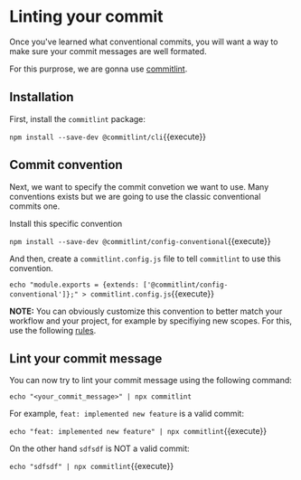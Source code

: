 # Linting your commit

Once you've learned what conventional commits, you will want a way to make sure your commit messages are well formated.

For this purprose, we are gonna use [commitlint](https://github.com/conventional-changelog/commitlint).

## Installation

First, install the `commitlint` package:

`npm install --save-dev @commitlint/cli`{{execute}}

## Commit convention

Next, we want to specify the commit convetion we want to use. Many conventions exists but we are going to use the
classic conventional commits one.

Install this specific convention

`npm install --save-dev @commitlint/config-conventional`{{execute}}

And then, create a `commitlint.config.js` file to tell `commitlint` to use this convention.

`echo "module.exports = {extends: ['@commitlint/config-conventional']};" > commitlint.config.js`{{execute}}

**NOTE:** You can obviously customize this convention to better match your workflow and your project, for example by
specifiying new scopes. For this, use the following [rules](https://commitlint.js.org/#/reference-rules).

## Lint your commit message

You can now try to lint your commit message using the following command:

`echo "<your_commit_message>" | npx commitlint`

For example, `feat: implemented new feature` is a valid commit:

`echo "feat: implemented new feature" | npx commitlint`{{execute}}

On the other hand `sdfsdf` is NOT a valid commit:

`echo "sdfsdf" | npx commitlint`{{execute}}
